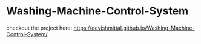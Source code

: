 # Washing-Machine-Control-System

checkout the project here: https://devishmittal.github.io/Washing-Machine-Control-System/
